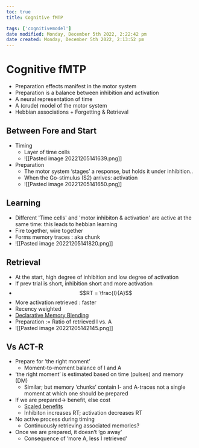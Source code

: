 ```yaml
---
toc: true
title: Cognitive fMTP

tags: ['cognitivemodel']
date modified: Monday, December 5th 2022, 2:22:42 pm
date created: Monday, December 5th 2022, 2:13:52 pm
---
```


# Cognitive fMTP

- Preparation effects manifest in the motor system
- Preparation is a balance between inhibition and activation
- A neural representation of time  
- A (crude) model of the motor system  
- Hebbian associations + Forgetting & Retrieval

## Between Fore and Start
- Timing
	- Layer of time cells
	- ![[Pasted image 20221205141639.png]]
- Preparation
	- The motor system ‘stages’ a response, but holds it under inhibition..
	- When the Go-stimulus (S2) arrives: activation
	- ![[Pasted image 20221205141650.png]]

## Learning
- Different 'Time cells' and 'motor inhibiton & activation' are active at the same time: this leads to hebbian learning
- Fire together, wire together
- Forms memory traces : aka chunk
- ![[Pasted image 20221205141820.png]]

## Retrieval
- At the start, high degree of inhibition and low degree of activation
- If prev trial is short, inhibition short and more activation
- $$RT = \frac{I}{A}$$
- More activation retrieved : faster
- Recency weighted
- [Declarative Memory Blending](Declarative%20Memory%20Blending.md)
- Preparation := Ratio of retrieved I vs. A
- ![[Pasted image 20221205142145.png]]

## Vs ACT-R
- Prepare for ‘the right moment’  
	- Moment-to-moment balance of I and A  
- ‘the right moment’ is estimated based on time (pulses) and memory (DM)  
	- Similar; but memory ‘chunks’ contain I- and A-traces not a single moment at which one should be prepared  
- If we are prepared→ benefit, else cost  
	- [Scaled benefits](Scaled%20benefits.md)  
	- Inhibiton increases RT; activation decreases RT  
- No active process during timing  
	- Continuously retrieving associated memories?  
- Once we are prepared, it doesn’t ‘go away’  
	- Consequence of ‘more A, less I retrieved’



